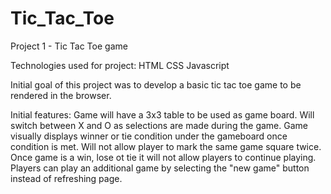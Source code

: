 # Tic_Tac_Toe
Project 1 - Tic Tac Toe game

Technologies used for project:
HTML
CSS 
Javascript

Initial goal of this project was to develop a basic tic tac toe game to be rendered in the browser.

Initial features:
Game will have a 3x3 table to be used as game board.
Will switch between X and O as selections are made during the game.
Game visually displays winner or tie condition under the gameboard once condition is met.
Will not allow player to mark the same game square twice.
Once game is a win, lose ot tie it will not allow players to continue playing.
Players can play an additional game by selecting the "new game" button instead of refreshing page.

